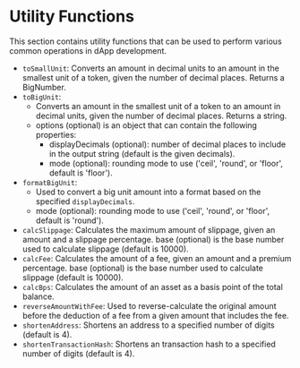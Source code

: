 # Utility Functions

This section contains utility functions that can be used to perform various common operations in dApp development.

* `toSmallUnit`: Converts an amount in decimal units to an amount in the smallest unit of a token, given the number of decimal places. Returns a BigNumber.
* `toBigUnit`:&#x20;
  * Converts an amount in the smallest unit of a token to an amount in decimal units, given the number of decimal places. Returns a string.
  * options (optional) is an object that can contain the following properties:
    * displayDecimals (optional): number of decimal places to include in the output string (default is the given decimals).
    * mode (optional): rounding mode to use ('ceil', 'round', or 'floor', default is 'floor').
* `formatBigUnit`:
  * Used to convert a big unit amount into a format based on the specified `displayDecimals`.
  * mode (optional): rounding mode to use ('ceil', 'round', or 'floor', default is 'round').
* `calcSlippage`: Calculates the maximum amount of slippage, given an amount and a slippage percentage. base (optional) is the base number used to calculate slippage (default is 10000).
* `calcFee`: Calculates the amount of a fee, given an amount and a premium percentage. base (optional) is the base number used to calculate slippage (default is 10000).
* `calcBps`: Calculates the amount of an asset as a basis point of the total balance.
* `reverseAmountWithFee`: Used to reverse-calculate the original amount before the deduction of a fee from a given amount that includes the fee.
* `shortenAddress`: Shortens an address to a specified number of digits (default is 4).
* `shortenTransactionHash`: Shortens an transaction hash to a specified number of digits (default is 4).
